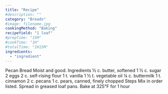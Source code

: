```yaml
---
title: "Recipe"
#description: ""
category: "Breads"
#image: filename.jpg
cookingMethod: "Baking"
recipeYield: "1 loaf"
#prepTime: "15M"
#cookTime: "1H"
#totalTime: "1H15M"
ingredients:
  - "ingredient"
---
```


Pecan Bread
Moist and good.
Ingredients
½ c. butter, softened
1 ½ c. sugar
2 eggs
2 c. self-rising flour
1 t. vanilla
1 ½ t. vegetable oil
¼ c. buttermilk
1 t. cinnamon
2 c. pecans
1 c. pears, canned, finely chopped
Steps
Mix in order listed. Spread in greased loaf pans.
Bake at 325℉ for 1 hour
